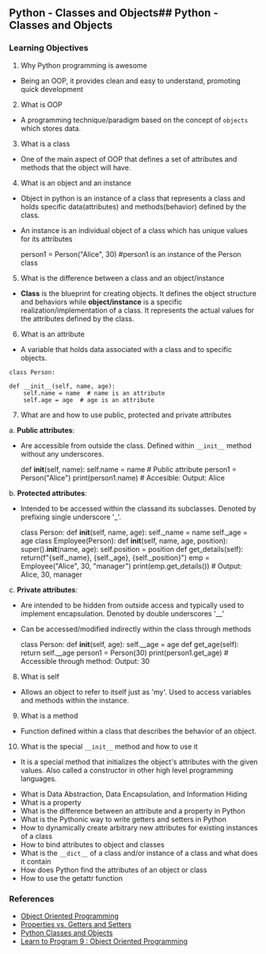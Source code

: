 ## Python - Classes and Objects## Python - Classes and Objects

### Learning Objectives
1. Why Python programming is awesome
* Being an OOP, it provides clean and easy to understand, promoting quick development

2. What is OOP
* A programming technique/paradigm based on the concept of `objects` which stores data.

3. What is a class
* One of the main aspect of OOP that defines a set of attributes and methods that the object will have.

4. What is an object and an instance
* Object in python is an instance of a class that represents a class and holds specific data(attributes) and methods(behavior) defined by the class.
* An instance is an individual object of a class which has unique values for its attributes
 
	person1 = Person("Alice", 30) #person1 is an instance of the Person class

5. What is the difference between a class and an object/instance
* __Class__ is the blueprint for creating objects. It defines the object structure and behaviors while __object/instance__ is a specific realization/implementation of a class. It represents the actual values for the attributes defined by the class.

6. What is an attribute

* A variable that holds data associated with a class and to specific objects.
```
class Person:

def __init__(self, name, age):
	self.name = name  # name is an attribute
	self.age = age  # age is an attribute
```
7. What are and how to use public, protected and private attributes

a. **Public attributes**:
* Are accessible from outside the class. Defined within `__init__` method without any underscores.

    def __init__(self, name):
        self.name = name  # Public attribute
    person1 = Person("Alice")
    print(person1.name) # Accesible: Output: Alice

b. **Protected attributes**:
* Intended to be accessed within the classand its subclasses. Denoted by prefixing single underscore '_'.

	class Person:
		def __init__(self, name, age):
			self._name = name
			self._age = age
	class Employee(Person):
		def __init__(self, name, age, position):
			super().__init__(name, age):
			self.position = position
		def get_details(self):
			return(f"{self._name}, {self._age}, {self._position}")
	emp = Employee("Alice", 30, "manager")
	print(emp.get_details())  # Output: Alice, 30, manager

c. **Private attributes**:
* Are intended to be hidden from outside access and typically used to implement encapsulation. Denoted by double underscores '__'
* Can be accessed/modified indirectly within the class through methods

	class Person:
		def __init__(self, age):
			self.__age = age
		def get_age(self):
			return self.__age
		person1 = Person(30)
		print(person1.get_age)  # Accessible through method: Output: 30

	
8. What is self
* Allows an object to refer to itself just as 'my'. Used to access variables and methods within the instance.

9. What is a method
* Function defined within a class that describes the behavior of an object.

10. What is the special `__init__` method and how to use it
* It is a special method that initializes the object's attributes with the given values. Also called a constructor in other high level programming languages.

- What is Data Abstraction, Data Encapsulation, and Information Hiding
- What is a property
- What is the difference between an attribute and a property in Python
- What is the Pythonic way to write getters and setters in Python
- How to dynamically create arbitrary new attributes for existing instances of a class
- How to bind attributes to object and classes
- What is the `__dict__` of a class and/or instance of a class and what does it contain
- How does Python find the attributes of an object or class
- How to use the getattr function

### References
- [Object Oriented Programming](https://python.swaroopch.com/oop.html)
- [Properties vs. Getters and Setters](https://python-course.eu/oop/properties-vs-getters-and-setters.php)
- [Python Classes and Objects](https://www.youtube.com/watch?v=apACNr7DC_s)
- [Learn to Program 9 : Object Oriented Programming](https://www.youtube.com/watch?v=1AGyBuVCTeE)

